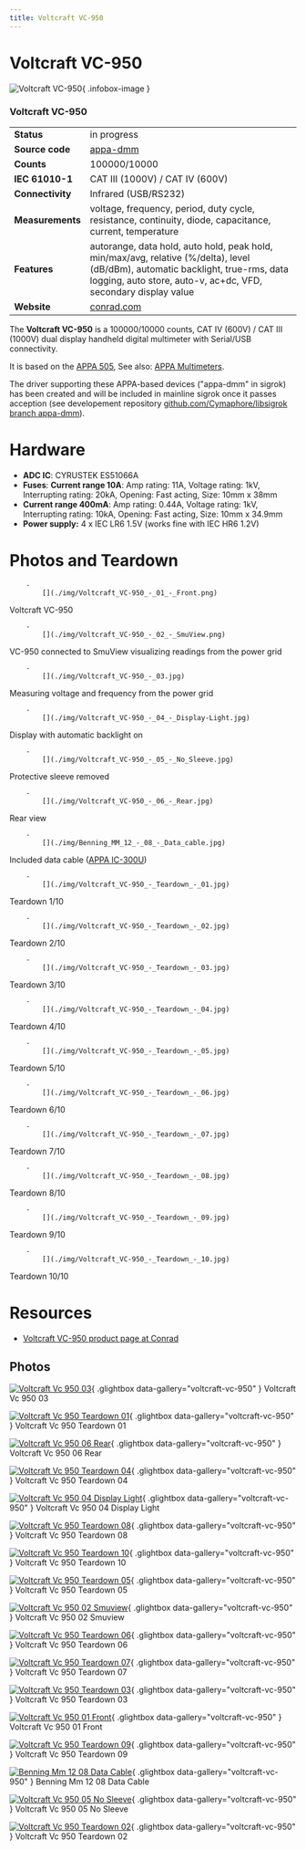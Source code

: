 ```yaml
---
title: Voltcraft VC-950
---
```


# Voltcraft VC-950

<div class="infobox" markdown>

![Voltcraft VC-950](./img/Voltcraft_VC-950_-_03.jpg){ .infobox-image }

### Voltcraft VC-950

| | |
|---|---|
| **Status** | in progress |
| **Source code** | [appa-dmm](https://github.com/OpenTraceLab/OpenTraceCapture/tree/main/src/hardware/appa-dmm) |
| **Counts** | 100000/10000 |
| **IEC 61010-1** | CAT III (1000V) / CAT IV (600V) |
| **Connectivity** | Infrared (USB/RS232) |
| **Measurements** | voltage, frequency, period, duty cycle, resistance, continuity, diode, capacitance, current, temperature |
| **Features** | autorange, data hold, auto hold, peak hold, min/max/avg, relative (%/delta), level (dB/dBm), automatic backlight, true-rms, data logging, auto store, auto-v, ac+dc, VFD, secondary display value |
| **Website** | [conrad.com](https://www.conrad.com/p/voltcraft-vc950-handheld-multimeter-calibrated-to-iso-standards-digital-data-logger-cat-iii-1000-v-cat-iv-600-v-displ-124707) |

</div>

The **Voltcraft VC-950** is a 100000/10000 counts, CAT IV (600V) / CAT III (1000V) dual display handheld digital multimeter with Serial/USB connectivity.

It is based on the [APPA 505](https://sigrok.org/wiki/APPA_500_Series), See also: [APPA Multimeters](https://sigrok.org/wiki/APPA_Multimeters).

The driver supporting these APPA-based devices ("appa-dmm" in sigrok) has been created and will be included in mainline sigrok once it passes acception (see developement repository [github.com/Cymaphore/libsigrok branch appa-dmm](https://github.com/Cymaphore/libsigrok)).

# Hardware
- **ADC IC**: CYRUSTEK ES51066A
- **Fuses**:
**Current range 10A**: Amp rating: 11A, Voltage rating: 1kV, Interrupting rating: 20kA, Opening: Fast acting, Size: 10mm x 38mm
- **Current range 400mA**: Amp rating: 0.44A, Voltage rating: 1kV, Interrupting rating: 10kA, Opening: Fast acting, Size: 10mm x 34.9mm
- **Power supply:** 4 x IEC LR6 1.5V (works fine with IEC HR6 1.2V)
# Photos and Teardown

		- 
			[](./img/Voltcraft_VC-950_-_01_-_Front.png)

Voltcraft VC-950

		- 
			[](./img/Voltcraft_VC-950_-_02_-_SmuView.png)

VC-950 connected to SmuView visualizing readings from the power grid

		- 
			[](./img/Voltcraft_VC-950_-_03.jpg)

Measuring voltage and frequency from the power grid

		- 
			[](./img/Voltcraft_VC-950_-_04_-_Display-Light.jpg)

Display with automatic backlight on

		- 
			[](./img/Voltcraft_VC-950_-_05_-_No_Sleeve.jpg)

Protective sleeve removed

		- 
			[](./img/Voltcraft_VC-950_-_06_-_Rear.jpg)

Rear view

		- 
			[](./img/Benning_MM_12_-_08_-_Data_cable.jpg)

Included data cable ([APPA IC-300U](https://sigrok.org/wiki/Device_cables#APPA_IC-300U))

		- 
			[](./img/Voltcraft_VC-950_-_Teardown_-_01.jpg)

Teardown 1/10

		- 
			[](./img/Voltcraft_VC-950_-_Teardown_-_02.jpg)

Teardown 2/10

		- 
			[](./img/Voltcraft_VC-950_-_Teardown_-_03.jpg)

Teardown 3/10

		- 
			[](./img/Voltcraft_VC-950_-_Teardown_-_04.jpg)

Teardown 4/10

		- 
			[](./img/Voltcraft_VC-950_-_Teardown_-_05.jpg)

Teardown 5/10

		- 
			[](./img/Voltcraft_VC-950_-_Teardown_-_06.jpg)

Teardown 6/10

		- 
			[](./img/Voltcraft_VC-950_-_Teardown_-_07.jpg)

Teardown 7/10

		- 
			[](./img/Voltcraft_VC-950_-_Teardown_-_08.jpg)

Teardown 8/10

		- 
			[](./img/Voltcraft_VC-950_-_Teardown_-_09.jpg)

Teardown 9/10

		- 
			[](./img/Voltcraft_VC-950_-_Teardown_-_10.jpg)

Teardown 10/10

# Resources
- [Voltcraft VC-950 product page at Conrad](https://www.conrad.com/p/voltcraft-vc950-handheld-multimeter-calibrated-to-iso-standards-digital-data-logger-cat-iii-1000-v-cat-iv-600-v-displ-124707)

## Photos

<div class="photo-grid" markdown>

[![Voltcraft Vc 950 03](./img/Voltcraft_VC-950_-_03.jpg)](./img/Voltcraft_VC-950_-_03.jpg "Voltcraft Vc 950 03"){ .glightbox data-gallery="voltcraft-vc-950" }
<span class="caption">Voltcraft Vc 950 03</span>

[![Voltcraft Vc 950 Teardown 01](./img/Voltcraft_VC-950_-_Teardown_-_01.jpg)](./img/Voltcraft_VC-950_-_Teardown_-_01.jpg "Voltcraft Vc 950 Teardown 01"){ .glightbox data-gallery="voltcraft-vc-950" }
<span class="caption">Voltcraft Vc 950 Teardown 01</span>

[![Voltcraft Vc 950 06 Rear](./img/Voltcraft_VC-950_-_06_-_Rear.jpg)](./img/Voltcraft_VC-950_-_06_-_Rear.jpg "Voltcraft Vc 950 06 Rear"){ .glightbox data-gallery="voltcraft-vc-950" }
<span class="caption">Voltcraft Vc 950 06 Rear</span>

[![Voltcraft Vc 950 Teardown 04](./img/Voltcraft_VC-950_-_Teardown_-_04.jpg)](./img/Voltcraft_VC-950_-_Teardown_-_04.jpg "Voltcraft Vc 950 Teardown 04"){ .glightbox data-gallery="voltcraft-vc-950" }
<span class="caption">Voltcraft Vc 950 Teardown 04</span>

[![Voltcraft Vc 950 04 Display Light](./img/Voltcraft_VC-950_-_04_-_Display-Light.jpg)](./img/Voltcraft_VC-950_-_04_-_Display-Light.jpg "Voltcraft Vc 950 04 Display Light"){ .glightbox data-gallery="voltcraft-vc-950" }
<span class="caption">Voltcraft Vc 950 04 Display Light</span>

[![Voltcraft Vc 950 Teardown 08](./img/Voltcraft_VC-950_-_Teardown_-_08.jpg)](./img/Voltcraft_VC-950_-_Teardown_-_08.jpg "Voltcraft Vc 950 Teardown 08"){ .glightbox data-gallery="voltcraft-vc-950" }
<span class="caption">Voltcraft Vc 950 Teardown 08</span>

[![Voltcraft Vc 950 Teardown 10](./img/Voltcraft_VC-950_-_Teardown_-_10.jpg)](./img/Voltcraft_VC-950_-_Teardown_-_10.jpg "Voltcraft Vc 950 Teardown 10"){ .glightbox data-gallery="voltcraft-vc-950" }
<span class="caption">Voltcraft Vc 950 Teardown 10</span>

[![Voltcraft Vc 950 Teardown 05](./img/Voltcraft_VC-950_-_Teardown_-_05.jpg)](./img/Voltcraft_VC-950_-_Teardown_-_05.jpg "Voltcraft Vc 950 Teardown 05"){ .glightbox data-gallery="voltcraft-vc-950" }
<span class="caption">Voltcraft Vc 950 Teardown 05</span>

[![Voltcraft Vc 950 02 Smuview](./img/Voltcraft_VC-950_-_02_-_SmuView.jpg)](./img/Voltcraft_VC-950_-_02_-_SmuView.png "Voltcraft Vc 950 02 Smuview"){ .glightbox data-gallery="voltcraft-vc-950" }
<span class="caption">Voltcraft Vc 950 02 Smuview</span>

[![Voltcraft Vc 950 Teardown 06](./img/Voltcraft_VC-950_-_Teardown_-_06.jpg)](./img/Voltcraft_VC-950_-_Teardown_-_06.jpg "Voltcraft Vc 950 Teardown 06"){ .glightbox data-gallery="voltcraft-vc-950" }
<span class="caption">Voltcraft Vc 950 Teardown 06</span>

[![Voltcraft Vc 950 Teardown 07](./img/Voltcraft_VC-950_-_Teardown_-_07.jpg)](./img/Voltcraft_VC-950_-_Teardown_-_07.jpg "Voltcraft Vc 950 Teardown 07"){ .glightbox data-gallery="voltcraft-vc-950" }
<span class="caption">Voltcraft Vc 950 Teardown 07</span>

[![Voltcraft Vc 950 Teardown 03](./img/Voltcraft_VC-950_-_Teardown_-_03.jpg)](./img/Voltcraft_VC-950_-_Teardown_-_03.jpg "Voltcraft Vc 950 Teardown 03"){ .glightbox data-gallery="voltcraft-vc-950" }
<span class="caption">Voltcraft Vc 950 Teardown 03</span>

[![Voltcraft Vc 950 01 Front](./img/Voltcraft_VC-950_-_01_-_Front.jpg)](./img/Voltcraft_VC-950_-_01_-_Front.png "Voltcraft Vc 950 01 Front"){ .glightbox data-gallery="voltcraft-vc-950" }
<span class="caption">Voltcraft Vc 950 01 Front</span>

[![Voltcraft Vc 950 Teardown 09](./img/Voltcraft_VC-950_-_Teardown_-_09.jpg)](./img/Voltcraft_VC-950_-_Teardown_-_09.jpg "Voltcraft Vc 950 Teardown 09"){ .glightbox data-gallery="voltcraft-vc-950" }
<span class="caption">Voltcraft Vc 950 Teardown 09</span>

[![Benning Mm 12 08 Data Cable](./img/Benning_MM_12_-_08_-_Data_cable.jpg)](./img/Benning_MM_12_-_08_-_Data_cable.jpg "Benning Mm 12 08 Data Cable"){ .glightbox data-gallery="voltcraft-vc-950" }
<span class="caption">Benning Mm 12 08 Data Cable</span>

[![Voltcraft Vc 950 05 No Sleeve](./img/Voltcraft_VC-950_-_05_-_No_Sleeve.jpg)](./img/Voltcraft_VC-950_-_05_-_No_Sleeve.jpg "Voltcraft Vc 950 05 No Sleeve"){ .glightbox data-gallery="voltcraft-vc-950" }
<span class="caption">Voltcraft Vc 950 05 No Sleeve</span>

[![Voltcraft Vc 950 Teardown 02](./img/Voltcraft_VC-950_-_Teardown_-_02.jpg)](./img/Voltcraft_VC-950_-_Teardown_-_02.jpg "Voltcraft Vc 950 Teardown 02"){ .glightbox data-gallery="voltcraft-vc-950" }
<span class="caption">Voltcraft Vc 950 Teardown 02</span>

</div>
